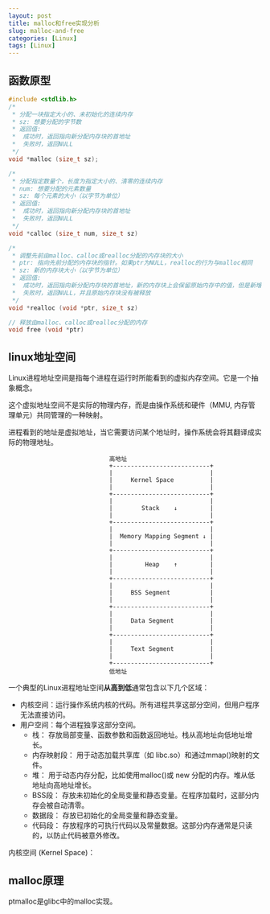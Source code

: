 ```yaml
---
layout: post
title: malloc和free实现分析
slug: malloc-and-free
categories: [Linux]
tags: [Linux]
---
```


## 函数原型
```cpp
#include <stdlib.h>
/*
 * 分配一块指定大小的、未初始化的连续内存
 * sz: 想要分配的字节数
 * 返回值:
 *  成功时，返回指向新分配内存块的首地址
 *  失败时，返回NULL
 */
void *malloc (size_t sz);

/*
 * 分配指定数量个，长度为指定大小的、清零的连续内存
 * num: 想要分配的元素数量
 * sz: 每个元素的大小（以字节为单位）
 * 返回值:
 *  成功时，返回指向新分配内存块的首地址
 *  失败时，返回NULL
 */
void *calloc (size_t num, size_t sz)

/*
 * 调整先前由malloc、calloc或realloc分配的内存块的大小
 * ptr: 指向先前分配的内存块的指针。如果ptr为NULL，realloc的行为与malloc相同
 * sz: 新的内存块大小（以字节为单位）
 * 返回值:
 *  成功时，返回指向新分配内存块的首地址，新的内存块上会保留原始内存中的值，但是新增加的部分是未初始化的（可能会原地调整，首地址不变）
 *  失败时，返回NULL，并且原始内存块没有被释放
 */
void *realloc (void *ptr, size_t sz)

// 释放由malloc、calloc或realloc分配的内存
void free (void *ptr)
```

## linux地址空间
Linux进程地址空间是指每个进程在运行时所能看到的虚拟内存空间。它是一个抽象概念。

这个虚拟地址空间不是实际的物理内存，而是由操作系统和硬件（MMU, 内存管理单元）共同管理的一种映射。

进程看到的地址是虚拟地址，当它需要访问某个地址时，操作系统会将其翻译成实际的物理地址。
```
                            高地址
                            +---------------------------+
                            |                           |
                            |     Kernel Space          |
                            |                           |
                            +---------------------------+
                            |                           |
                            |        Stack    ↓         |
                            |                           |
                            +---------------------------+
                            |                           |
                            |  Memory Mapping Segment ↓ |
                            |                           |
                            +---------------------------+
                            |                           |
                            |         Heap    ↑         |
                            |                           |
                            +---------------------------+
                            |                           |
                            |     BSS Segment           |
                            |                           |
                            +---------------------------+
                            |                           |
                            |     Data Segment          |
                            |                           |
                            +---------------------------+
                            |                           |
                            |     Text Segment          |
                            |                           |
                            +---------------------------+
                            低地址
```
一个典型的Linux进程地址空间**从高到低**通常包含以下几个区域：
+ 内核空间：运行操作系统内核的代码。所有进程共享这部分空间，但用户程序无法直接访问。
+ 用户空间：每个进程独享这部分空间。
    + 栈： 存放局部变量、函数参数和函数返回地址。栈从高地址向低地址增长。
    + 内存映射段： 用于动态加载共享库（如 libc.so）和通过mmap()映射的文件。
    + 堆： 用于动态内存分配，比如使用malloc()或 new 分配的内存。堆从低地址向高地址增长。
    + BSS段： 存放未初始化的全局变量和静态变量。在程序加载时，这部分内存会被自动清零。
    + 数据段： 存放已初始化的全局变量和静态变量。
    + 代码段： 存放程序的可执行代码以及常量数据。这部分内存通常是只读的，以防止代码被意外修改。











内核空间 (Kernel Space)：

## malloc原理
ptmalloc是glibc中的malloc实现。
